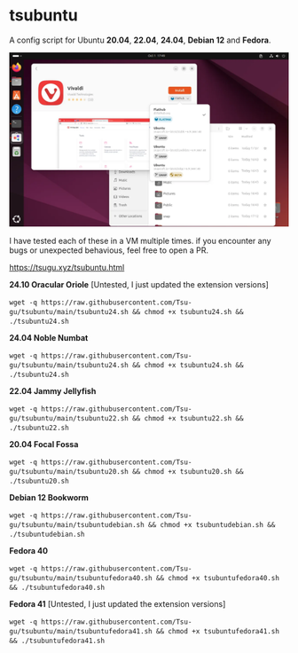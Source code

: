 # tsubuntu
A config script for Ubuntu **20.04**, **22.04**, **24.04**, **Debian 12** and **Fedora**. 

![screenshot1](https://raw.githubusercontent.com/Tsu-gu/tsubuntu/main/ubuntu24tsubuntu.webp)

I have tested each of these in a VM multiple times. if you encounter any bugs or unexpected behavious, feel free to open a PR.

https://tsugu.xyz/tsubuntu.html


**24.10 Oracular Oriole** [Untested, I just updated the extension versions]

`wget -q https://raw.githubusercontent.com/Tsu-gu/tsubuntu/main/tsubuntu24.sh && chmod +x tsubuntu24.sh && ./tsubuntu24.sh`

**24.04 Noble Numbat**

`wget -q https://raw.githubusercontent.com/Tsu-gu/tsubuntu/main/tsubuntu24.sh && chmod +x tsubuntu24.sh && ./tsubuntu24.sh`

**22.04 Jammy Jellyfish**

`wget -q https://raw.githubusercontent.com/Tsu-gu/tsubuntu/main/tsubuntu22.sh && chmod +x tsubuntu22.sh && ./tsubuntu22.sh`

**20.04 Focal Fossa**

`wget -q https://raw.githubusercontent.com/Tsu-gu/tsubuntu/main/tsubuntu20.sh && chmod +x tsubuntu20.sh && ./tsubuntu20.sh`

**Debian 12 Bookworm**

`wget -q https://raw.githubusercontent.com/Tsu-gu/tsubuntu/main/tsubuntudebian.sh && chmod +x tsubuntudebian.sh && ./tsubuntudebian.sh`

**Fedora 40**

`wget -q https://raw.githubusercontent.com/Tsu-gu/tsubuntu/main/tsubuntufedora40.sh && chmod +x tsubuntufedora40.sh && ./tsubuntufedora40.sh`

**Fedora 41** [Untested, I just updated the extension versions]

`wget -q https://raw.githubusercontent.com/Tsu-gu/tsubuntu/main/tsubuntufedora41.sh && chmod +x tsubuntufedora41.sh && ./tsubuntufedora41.sh`
